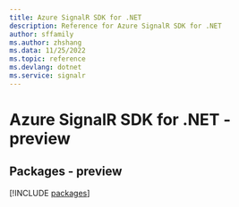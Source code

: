 ```yaml
---
title: Azure SignalR SDK for .NET
description: Reference for Azure SignalR SDK for .NET
author: sffamily
ms.author: zhshang
ms.data: 11/25/2022
ms.topic: reference
ms.devlang: dotnet
ms.service: signalr
---
```

# Azure SignalR SDK for .NET - preview
## Packages - preview
[!INCLUDE [packages](signalr-index.md)]